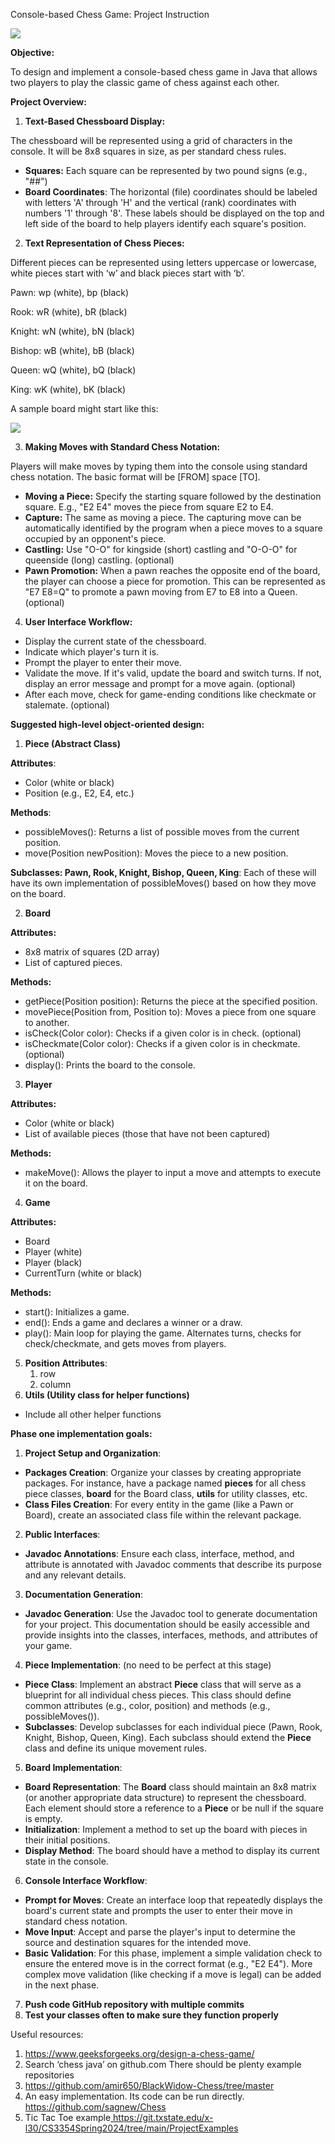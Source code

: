 ﻿Console-based Chess Game: Project Instruction 

![](CheatSheets/imgs/Aspose.Words.32c4c3e0-bf9e-4ed4-b40e-a645831afd94.001.jpeg)

**Objective:** 

To design and implement a console-based chess game in Java that allows two players to play the classic game of chess against each other. 

**Project Overview:** 

1. **Text-Based Chessboard Display:** 

The chessboard will be represented using a grid of characters in the console. It will be 8x8 squares in size, as per standard chess rules. 

- **Squares:** Each square can be represented by two pound signs (e.g., "##") 
- **Board Coordinates**: The horizontal (file) coordinates should be labeled with letters 'A' through 'H' and the vertical (rank) coordinates with numbers '1' through '8'. These labels should be displayed on the top and left side of the board to help players identify each square's position. 
2. **Text Representation of Chess Pieces:** 

Different pieces can be represented using letters uppercase or lowercase, white pieces start with ‘w’ and black pieces start with ‘b’.  

Pawn: wp (white), bp (black) 

Rook: wR (white), bR (black) 

Knight: wN (white), bN (black) 

Bishop: wB (white), bB (black) 

Queen: wQ (white), bQ (black) 

King: wK (white), bK (black) 

A sample board might start like this: 

![](CheatSheets/imgs/Aspose.Words.32c4c3e0-bf9e-4ed4-b40e-a645831afd94.002.png)

3. **Making Moves with Standard Chess Notation:** 

Players will make moves by typing them into the console using standard chess notation. The basic format will be [FROM] space [TO]. 

- **Moving a Piece:** Specify the starting square followed by the destination square. E.g., "E2 E4" moves the piece from square E2 to E4. 
- **Capture:** The same as moving a piece. The capturing move can be automatically identified by the program when a piece moves to a square occupied by an opponent's piece. 
- **Castling:** Use "O-O" for kingside (short) castling and "O-O-O" for queenside (long) castling. (optional) 
- **Pawn Promotion:** When a pawn reaches the opposite end of the board, the player can choose a piece for promotion. This can be represented as "E7 E8=Q" to promote a pawn moving from E7 to E8 into a Queen. (optional) 
4. **User Interface Workflow:** 
- Display the current state of the chessboard. 
- Indicate which player's turn it is. 
- Prompt the player to enter their move. 
- Validate the move. If it's valid, update the board and switch turns. If not, display an error message and prompt for a move again. (optional) 
- After each move, check for game-ending conditions like checkmate or stalemate. (optional) 

**Suggested high-level object-oriented design:** 

1. **Piece (Abstract Class)** 

**Attributes**: 

- Color (white or black) 
- Position (e.g., E2, E4, etc.) 

**Methods**: 

- possibleMoves(): Returns a list of possible moves from the current position. 
- move(Position newPosition): Moves the piece to a new position. 

**Subclasses: Pawn, Rook, Knight, Bishop, Queen, King**: Each of these will have its own implementation of possibleMoves() based on how they move on the board.  

2. **Board** 

**Attributes:** 

- 8x8 matrix of squares (2D array) 
- List of captured pieces. 

**Methods:** 

- getPiece(Position position): Returns the piece at the specified position. 
- movePiece(Position from, Position to): Moves a piece from one square to another. 
- isCheck(Color color): Checks if a given color is in check. (optional) 
- isCheckmate(Color color): Checks if a given color is in checkmate. (optional) 
- display(): Prints the board to the console. 
3. **Player** 

**Attributes:** 

- Color (white or black) 
- List of available pieces (those that have not been captured) 

**Methods:** 

- makeMove(): Allows the player to input a move and attempts to execute it on the board. 
4. **Game** 

**Attributes:** 

- Board 
- Player (white) 
- Player (black) 
- CurrentTurn (white or black) 

**Methods:** 

- start(): Initializes a game. 
- end(): Ends a game and declares a winner or a draw. 
- play(): Main loop for playing the game. Alternates turns, checks for check/checkmate, and gets moves from players. 
5. **Position Attributes**: 
   1. row 
   1. column 
5. **Utils (Utility class for helper functions)** 
- Include all other helper functions 

**Phase one implementation goals:** 

1. **Project Setup and Organization**: 
- **Packages Creation**: Organize your classes by creating appropriate packages. For instance, have a package named **pieces** for all chess piece classes, **board** for the Board class, **utils** for utility classes, etc. 
- **Class Files Creation**: For every entity in the game (like a Pawn or Board), create an associated class file within the relevant package. 
2. **Public Interfaces**: 
- **Javadoc Annotations**: Ensure each class, interface, method, and attribute is annotated with Javadoc comments that describe its purpose and any relevant details. 
3. **Documentation Generation**: 
- **Javadoc Generation**: Use the Javadoc tool to generate documentation for your project. This documentation should be easily accessible and provide insights into the classes, interfaces, methods, and attributes of your game. 
4. **Piece Implementation**: (no need to be perfect at this stage) 
- **Piece Class**: Implement an abstract **Piece** class that will serve as a blueprint for all individual chess pieces. This class should define common attributes (e.g., color, position) and methods (e.g., possibleMoves()). 
- **Subclasses**: Develop subclasses for each individual piece (Pawn, Rook, Knight, Bishop, Queen, King). Each subclass should extend the **Piece** class and define its unique movement rules. 
5. **Board Implementation**: 
- **Board Representation**: The **Board** class should maintain an 8x8 matrix (or another appropriate data structure) to represent the chessboard. Each element should store a reference to a **Piece** or be null if the square is empty. 
- **Initialization**: Implement a method to set up the board with pieces in their initial positions. 
- **Display Method**: The board should have a method to display its current state in the console. 
6. **Console Interface Workflow**: 
- **Prompt for Moves**: Create an interface loop that repeatedly displays the board's current state and prompts the user to enter their move in standard chess notation. 
- **Move Input**: Accept and parse the player's input to determine the source and destination squares for the intended move. 
- **Basic Validation**: For this phase, implement a simple validation check to ensure the entered move is in the correct format (e.g., "E2 E4"). More complex move validation (like checking if a move is legal) can be added in the next phase. 
7. **Push code GitHub repository with multiple commits** 
7. **Test your classes often to make sure they function properly** 

Useful resources: 

1. [https://www.geeksforgeeks.org/design-a-chess-game/ ](https://www.geeksforgeeks.org/design-a-chess-game/)
1. Search ‘chess java’ on github.com  There should be plenty example repositories 
1. [https://github.com/amir650/BlackWidow-Chess/tree/master ](https://github.com/amir650/BlackWidow-Chess/tree/master)
1. An easy implementation. Its code can be run directly.[ https://github.com/sagnew/Chess ](https://github.com/sagnew/Chess)
1. Tic Tac Toe example[ https://git.txstate.edu/x- l30/CS3354Spring2024/tree/main/ProjectExamples ](https://git.txstate.edu/x-l30/CS3354Spring2024/tree/main/ProjectExamples)

